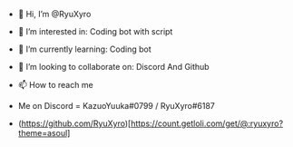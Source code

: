 - 👋 Hi, I’m @RyuXyro
- 👀 I’m interested in: Coding bot with script
- 🌱 I’m currently learning: Coding bot
- 💞️ I’m looking to collaborate on: Discord And Github
- 📫 How to reach me
- Me on Discord = KazuoYuuka#0799 / RyuXyro#6187

- (https://github.com/RyuXyro)[https://count.getloli.com/get/@:ryuxyro?theme=asoul]

<!---
RyuXyro/RyuXyro is a ✨ special ✨ repository because its `README.md` (this file) appears on your GitHub profile.
You can click the Preview link to take a look at your changes.
--->
